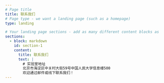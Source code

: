 ```yaml
---
# Page title
title: 联系我们
# Page type - we want a landing page (such as a homepage)
type: landing

# Your landing page sections - add as many different content blocks as you like
sections:
  - block: markdown
    id: section-1
    content:
      title: 联系我们
      text: |
        # 实验室地址
        北京市海淀区中关村大街59号中国人民大学信息楼500
        欢迎通过邮件或线下联系我们！
---
```

